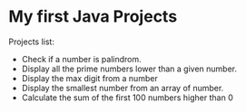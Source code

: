 # My first Java Projects
Projects list:

- Check if a number is palindrom.
- Display all the prime numbers lower than a given number.
- Display the max digit from a number
- Display the smallest number from an array of number.
- Calculate the sum of the first 100 numbers higher than 0